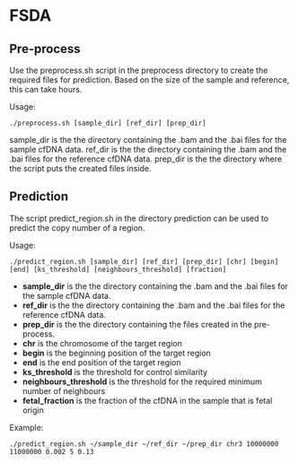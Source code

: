 # FSDA
##

## Pre-process
Use the preprocess.sh script in the preprocess directory to create the required files for prediction. Based on the size of the sample and reference, this can take hours.

Usage:

```
./preprocess.sh [sample_dir] [ref_dir] [prep_dir]
```

sample_dir is the the directory containing the .bam and the .bai files for the sample cfDNA data.
ref_dir is the the directory containing the .bam and the .bai files for the reference cfDNA data.
prep_dir is the the directory where the script puts the created files inside.

## Prediction
The script predict_region.sh in the directory prediction can be used to predict the copy number of a region. 

Usage:

```
./predict_region.sh [sample_dir] [ref_dir] [prep_dir] [chr] [begin] [end] [ks_threshold] [neighbours_threshold] [fraction] 
```

* **sample_dir** is the the directory containing the .bam and the .bai files for the sample cfDNA data.
* **ref_dir** is the the directory containing the .bam and the .bai files for the reference cfDNA data.
* **prep_dir** is the the directory containing the files created in the pre-process.
* **chr** is the chromosome of the target region
* **begin** is the beginning position of the target region
* **end** is the end position of the target region
* **ks_threshold** is the threshold for control similarity
* **neighbours_threshold** is the threshold for the required minimum number of neighbours
* **fetal_fraction** is the fraction of the cfDNA in the sample that is fetal origin

Example:

```
./predict_region.sh ~/sample_dir ~/ref_dir ~/prep_dir chr3 10000000 11000000 0.002 5 0.13
```

